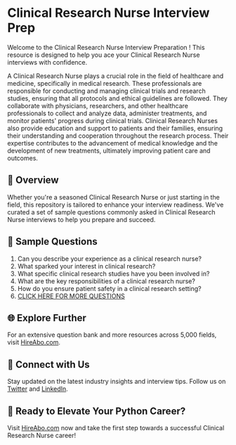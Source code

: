 # Clinical Research Nurse Interview Prep

Welcome to the Clinical Research Nurse Interview Preparation ! This resource is designed to help you ace your Clinical Research Nurse interviews with confidence.

A Clinical Research Nurse plays a crucial role in the field of healthcare and medicine, specifically in medical research. These professionals are responsible for conducting and managing clinical trials and research studies, ensuring that all protocols and ethical guidelines are followed. They collaborate with physicians, researchers, and other healthcare professionals to collect and analyze data, administer treatments, and monitor patients' progress during clinical trials. Clinical Research Nurses also provide education and support to patients and their families, ensuring their understanding and cooperation throughout the research process. Their expertise contributes to the advancement of medical knowledge and the development of new treatments, ultimately improving patient care and outcomes.

## 🚀 Overview

Whether you're a seasoned Clinical Research Nurse or just starting in the field, this repository is tailored to enhance your interview readiness. We've curated a set of sample questions commonly asked in Clinical Research Nurse interviews to help you prepare and succeed.

## 📝 Sample Questions

1. Can you describe your experience as a clinical research nurse?
2. What sparked your interest in clinical research?
3. What specific clinical research studies have you been involved in?
4. What are the key responsibilities of a clinical research nurse?
5. How do you ensure patient safety in a clinical research setting?
6. [CLICK HERE FOR MORE QUESTIONS](https://hireabo.com/job/2_3_5/Clinical%20Research%20Nurse)

## 🌐 Explore Further

For an extensive question bank and more resources across 5,000 fields, visit [HireAbo.com](https://www.hireabo.com).

## 📱 Connect with Us

Stay updated on the latest industry insights and interview tips. Follow us on [Twitter](https://twitter.com/hireabo) and [LinkedIn](https://www.linkedin.com/in/hire-abo-3609972a8/).

## 🚀 Ready to Elevate Your Python Career?

Visit [HireAbo.com](https://www.hireabo.com) now and take the first step towards a successful Clinical Research Nurse career!